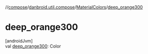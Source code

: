 //[compose](../../../index.md)/[danbroid.util.compose](../index.md)/[MaterialColors](index.md)/[deep_orange300](deep_orange300.md)

# deep_orange300

[androidJvm]\
val [deep_orange300](deep_orange300.md): Color
